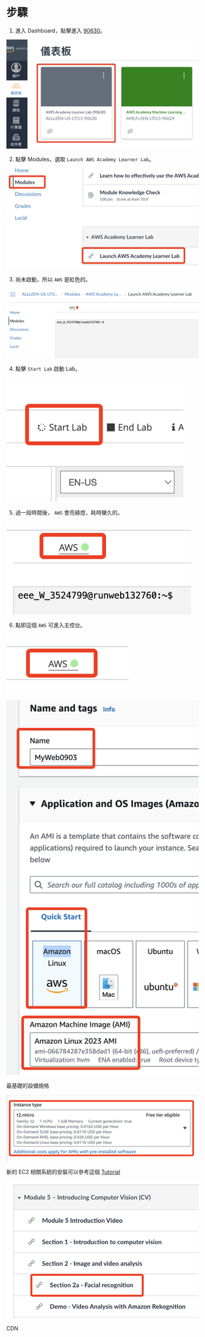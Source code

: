 # 步驟


1. 進入 Dashboard，點擊進入 [90630](https://awsacademy.instructure.com/courses/90630)。

![](images/img_02.png)

2. 點擊 Modules，選取 `Launch AWS Academy Learner Lab`。

![](images/img_03.png)

3. 尚未啟動，所以 `AWS` 是紅色的。

![](images/img_01.png)

4. 點擊 `Start Lab` 啟動 Lab。

![](images/img_04.png)

5. 過一段時間後， `AWS` 會亮綠燈，耗時蠻久的。

![](images/img_05.png)

6. 點即這個 `AWS` 可進入主控台。

![](images/img_06.png)


![](images/img_07.png)

最基礎的設備規格

![](images/img_08.png)

新的 EC2 相關系統的安裝可以參考這個 [Tutorial](https://docs.aws.amazon.com/linux/al2023/ug/ec2-lamp-amazon-linux-2023.html)


![](images/img_09.png)


CDN
